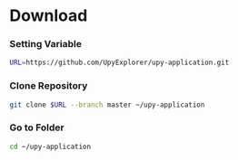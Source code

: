 # Download

### Setting Variable

```bash
URL=https://github.com/UpyExplorer/upy-application.git
```

### Clone Repository

```bash
git clone $URL --branch master ~/upy-application
```

### Go to Folder

```bash
cd ~/upy-application
```